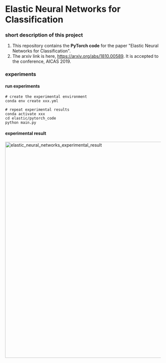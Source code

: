 # Elastic Neural Networks for Classification

### short description of this project

1. This repository contains the **PyTorch code** for the paper "Elastic Neural Networks for Classification".
2. The arxiv link is here, https://arxiv.org/abs/1810.00589. It is accepted to the conference, AICAS 2019.


### experiments

#### run experiments
```
# create the experimental environment
conda env create xxx.yml

# repeat experimental results
conda activate xxx
cd elastic/pytorch_code
python main.py
```

#### experimental result

<img src="https://github.com/yipersevere/Elastic-Neural-Networks-for-Classification_PyTorch/blob/master/elastic_neural_networks_experimental_result.png" alt="elastic_neural_networks_experimental_result" width="700"/>

